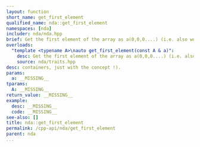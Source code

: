```yaml
---
layout: function
short_name: get_first_element
qualified_name: nda::get_first_element
namespaces: [nda]
includer: nda/nda.hpp
brief: Get the first element of the array as a(0,0,0....) (i.e. also work for non
overloads:
  "template <typename A>\nauto get_first_element(const A & a)":
    desc: Get the first element of the array as a(0,0,0....) (i.e. also work for non
    source: nda/traits.hpp
desc: containers, just with the concept !).
params:
  a: __MISSING__
tparams:
  A: __MISSING__
return_value: __MISSING__
example:
  desc: __MISSING__
  code: __MISSING__
see-also: []
title: nda::get_first_element
permalink: /cpp-api/nda/get_first_element
parent: nda
...
```


